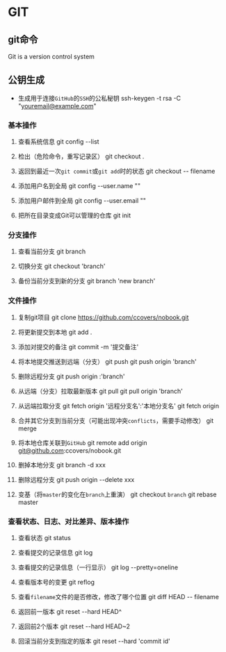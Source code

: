 # GIT

## git命令
Git is a version control system

## 公钥生成
- 生成用于连接`GitHub`的`SSH`的公私秘钥
ssh-keygen -t rsa -C "youremail@example.com"


### 基本操作
1. 查看系统信息
git config --list

2. 检出（危险命令，重写记录区）
git checkout .

3. 返回到最近一次`git commit`或`git add`时的状态
git checkout -- filename

4. 添加用户名到全局
git config --user.name ""

5. 添加用户邮件到全局
git config --user.email ""

6. 把所在目录变成Git可以管理的仓库
git init


### 分支操作
1. 查看当前分支
git branch

2. 切换分支
git checkout 'branch'

3. 备份当前分支到新的分支
git branch 'new branch'


### 文件操作
1. 复制git项目
git clone https://github.com/ccovers/nobook.git

2. 将更新提交到本地
git add .

3. 添加对提交的备注
git commit -m '提交备注'

4. 将本地提交推送到远端（分支）
git push
git push origin 'branch'

5. 删除远程分支
git push origin :'branch'

6. 从远端（分支）拉取最新版本
git pull
git pull origin 'branch'

7. 从远端拉取分支
git fetch origin '远程分支名':'本地分支名'
git fetch origin

8. 合并其它分支到当前分支（可能出现冲突`conflicts`，需要手动修改）
git merge <branch>

9. 将本地仓库关联到`GitHub`
git remote add origin git@github.com:ccovers/nobook.git

10. 删掉本地分支
git branch -d xxx

11. 删除远程分支
git push origin --delete xxx

12. 变基（将`master`的变化在`branch`上重演）
git checkout `branch`
git rebase master

### 查看状态、日志、对比差异、版本操作
1. 查看状态
git status

2. 查看提交的记录信息
git log

3. 查看提交的记录信息（一行显示）
git log --pretty=oneline

4. 查看版本号的变更
git reflog

5. 查看`filename`文件的是否修改，修改了哪个位置
git diff HEAD -- filename

6. 返回前一版本
git reset --hard HEAD^

7. 返回前2个版本
git reset --hard HEAD~2

9. 回滚当前分支到指定的版本
git reset --hard 'commit id'






